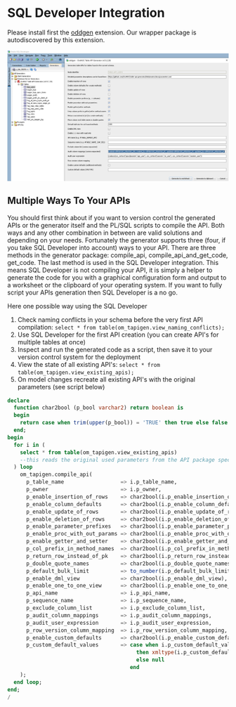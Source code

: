 # SQL Developer Integration

Please install first the [oddgen](https://www.oddgen.org/) extension. Our wrapper package is autodiscovered by this extension.

![SQL Developer Integration](images/sql-developer-integration.png)

## Multiple Ways To Your APIs

You should first think about if you want to version control the generated APIs or the generator itself and the PL/SQL scripts to compile the API. Both ways and any other combination in between are valid solutions and depending on your needs. Fortunately the generator supports three (four, if you take SQL Developer into account) ways to your API. There are three methods in the generator package: compile_api, compile_api_and_get_code, get_code. The last method is used in the SQL Developer integration. This means SQL Developer is not compiling your API, it is simply a helper to generate the code for you with a graphical configuration form and output to a worksheet or the clipboard of your operating system. If you want to fully script your APIs generation then SQL Developer is a no go.

Here one possible way using the SQL Developer

1. Check naming conflicts in your schema before the very first API compilation: `select * from table(om_tapigen.view_naming_conflicts);`
2. Use SQL Developer for the first API creation (you can create API's for multiple tables at once)
3. Inspect and run the generated code as a script, then save it to your version control system for the deployment
4. View the state of all existing API's: `select * from table(om_tapigen.view_existing_apis);`
5. On model changes recreate all existing API's with the original parameters (see script below)

```sql
declare
  function char2bool (p_bool varchar2) return boolean is
  begin
    return case when trim(upper(p_bool)) = 'TRUE' then true else false end;
  end;
begin
  for i in (
    select * from table(om_tapigen.view_existing_apis)
    --this reads the original used parameters from the API package spec
  ) loop
    om_tapigen.compile_api(
      p_table_name                  => i.p_table_name,
      p_owner                       => i.p_owner,
      p_enable_insertion_of_rows    => char2bool(i.p_enable_insertion_of_rows),
      p_enable_column_defaults      => char2bool(i.p_enable_column_defaults),
      p_enable_update_of_rows       => char2bool(i.p_enable_update_of_rows),
      p_enable_deletion_of_rows     => char2bool(i.p_enable_deletion_of_rows),
      p_enable_parameter_prefixes   => char2bool(i.p_enable_parameter_prefixes),
      p_enable_proc_with_out_params => char2bool(i.p_enable_proc_with_out_params),
      p_enable_getter_and_setter    => char2bool(i.p_enable_getter_and_setter),
      p_col_prefix_in_method_names  => char2bool(i.p_col_prefix_in_method_names),
      p_return_row_instead_of_pk    => char2bool(i.p_return_row_instead_of_pk),
      p_double_quote_names          => char2bool(i.p_double_quote_names),
      p_default_bulk_limit          => to_number(i.p_default_bulk_limit),
      p_enable_dml_view             => char2bool(i.p_enable_dml_view),
      p_enable_one_to_one_view      => char2bool(i.p_enable_one_to_one_view),
      p_api_name                    => i.p_api_name,
      p_sequence_name               => i.p_sequence_name,
      p_exclude_column_list         => i.p_exclude_column_list,
      p_audit_column_mappings       => i.p_audit_column_mappings,
      p_audit_user_expression       => i.p_audit_user_expression,
      p_row_version_column_mapping  => i.p_row_version_column_mapping,
      p_enable_custom_defaults      => char2bool(i.p_enable_custom_defaults),
      p_custom_default_values       => case when i.p_custom_default_values is not null
                                         then xmltype(i.p_custom_default_values)
                                         else null
                                       end
    );
  end loop;
end;
/
```
